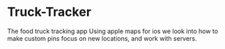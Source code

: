 # Truck-Tracker
The food truck tracking app
Using apple maps for ios we look into how to make custom pins focus on new locations, and work with servers.
